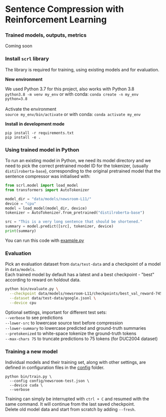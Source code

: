 # Sentence Compression with Reinforcement Learning

### Trained models, outputs, metrics

Coming soon

### Install `scrl` library
The library is required for training, using existing models and for evaluation.

**New environment**

We used Python 3.7 for this project, also works with Python 3.8 <br>
`python3.8 -m venv my_env` or with conda: `conda create -n my_env python=3.8` <br><br>
Activate the environment <br>
`source my_env/bin/activate` or with conda: `conda activate my_env`

**Install in development mode**

`pip install -r requirements.txt` <br>
`pip install -e .`

### Using trained model in Python

To run an existing model in Python, we need its model directory and we need to pick the correct pretrained model ID for the tokenizer, (usually `distilroberta-base`), corresponding to the original pretrained model that the sentence compressor was initialised with:
```python
from scrl.model import load_model
from transformers import AutoTokenizer

model_dir = "data/models/newsroom-L11/"
device = "cpu"
model = load_model(model_dir, device)
tokenizer = AutoTokenizer.from_pretrained("distilroberta-base")

src = "This is a very long sentence that should be shortened."
summary = model.predict([src], tokenizer, device)
print(summary)
```

You can run this code with [example.py](example.py)

### Evaluation
Pick an evaluation dataset from `data/test-data` and a checkpoint of a model in `data/models`. <br>
Each trained model by default has a latest and a best checkpoint - "best" according to reward on holdout data.

```bash
python bin/evaluate.py \
  --checkpoint data/models/newsroom-L11/checkpoints/best_val_reward-7450 \
  --dataset data/test-data/google.jsonl \
  --device cpu
```
Optional settings, important for different test sets: <br>
`--verbose` to see predictions <br>
`--lower-src` to lowercase source text before compression <br>
`--lower-summary` to lowercase predicted and ground-truth summaries <br>
`--pretokenized` to white-space tokenize the ground-truth tokens <br>
`--max-chars 75` to truncate predictions to 75 tokens (for DUC2004 dataset) <br>


### Training a new model
Individual models and their training set, along with other settings, are defined in configuration files in the [config](config) folder. <br>

```
python bin/train.py \
  --config config/newsroom-test.json \
  --device cuda \
  --verbose
```

Training can simply be interrupted with `ctrl + C` and resumed with the same command. It will continue from the last saved checkpoint. <br>
Delete old model data and start from scratch by adding `--fresh`.
